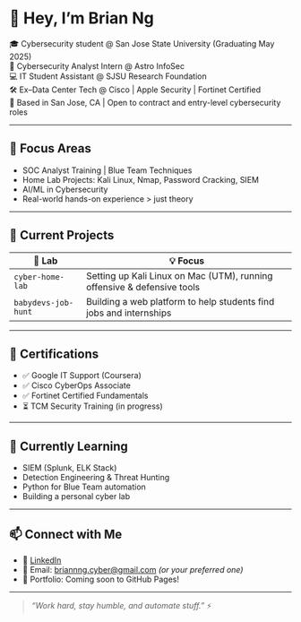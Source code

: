 # 👋 Hey, I’m Brian Ng

🎓 Cybersecurity student @ San Jose State University (Graduating May 2025)  
🔐 Cybersecurity Analyst Intern @ Astro InfoSec  
💻 IT Student Assistant @ SJSU Research Foundation  
🛠️ Ex–Data Center Tech @ Cisco | Apple Security | Fortinet Certified  
📍 Based in San Jose, CA | Open to contract and entry-level cybersecurity roles

---

## 🧠 Focus Areas
- SOC Analyst Training | Blue Team Techniques  
- Home Lab Projects: Kali Linux, Nmap, Password Cracking, SIEM  
- AI/ML in Cybersecurity  
- Real-world hands-on experience > just theory

---

## 🔨 Current Projects

| 🧪 Lab | 💡 Focus |
|-------|---------|
| `cyber-home-lab` | Setting up Kali Linux on Mac (UTM), running offensive & defensive tools |
| `babydevs-job-hunt` | Building a web platform to help students find jobs and internships |

---

## 📜 Certifications
- ✅ Google IT Support (Coursera)
- ✅ Cisco CyberOps Associate
- ✅ Fortinet Certified Fundamentals
- ⏳ TCM Security Training (in progress)

---

## 🧩 Currently Learning
- SIEM (Splunk, ELK Stack)  
- Detection Engineering & Threat Hunting  
- Python for Blue Team automation  
- Building a personal cyber lab

---

## 📫 Connect with Me
- 💼 [LinkedIn](https://www.linkedin.com/in/brian-ng05/)  
- 📧 Email: briannng.cyber@gmail.com *(or your preferred one)*  
- 🧠 Portfolio: Coming soon to GitHub Pages!

---

> *“Work hard, stay humble, and automate stuff.”* ⚡
